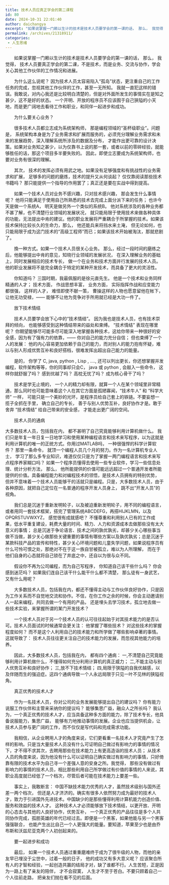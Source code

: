 ```yaml
---
title: 技术人员应真正学会的第二课程
id: 80
date: 2024-10-31 22:01:40
author: daichangya
excerpt: "如果说掌握一门赖以生计的技术是技术人员要学会的第一课的话， 那么， 我觉得， 技术人员要真正学会的第二课，不是技术，而是业务、交流与协作，学会关心其他工作伙伴的工作情况和进展。       为什么这么说呢？ 因为技术人员太容易陷入“孤岛”状态，更注重自己的工作任务的完成，忽视其他工作伙伴的工作，甚至一无所知。 我就一直犯这样的错误。我敢说，对内心我还是比较明白清楚的，但是对外面所"
permalink: /archives/21318911/
categories:
 - 人生思绪
---
```



　　如果说掌握一门赖以生计的技术是技术人员要学会的第一课的话， 那么， 我觉得， 技术人员要真正学会的第二课，不是技术，而是业务、交流与协作，学会关心其他工作伙伴的工作情况和进展。 

　　为什么这么说呢？ 因为技术人员太容易陷入“孤岛”状态，更注重自己的工作任务的完成，忽视其他工作伙伴的工作，甚至一无所知。 我就一直犯这样的错误。我敢说，对内心我还是比较明白清楚的，但是对外面所发生的事情实在是知之甚少，这不是好的状态。 一个开明、开放的程序员不应该囿于自己狭隘的小天地，而是更广阔地去看待工作和职业，和同伴一起进步和成功。 

　　为什么要关心业务？ 

　　很多技术人员都立志成为系统架构师， 那是编程领域的“圣杯级职业”。问题是， 系统架构本身是为了业务需求和扩展而服务的，必须充分理解业务需求和未来的发展趋势，深入理解系统所涉及的数据及分布， 才能作出更可靠的设计决策。如果对业务知之甚少，以为仅靠书上说的那一套，或者以前的零碎经验，就能够胜任的话，那这个项目多半要失败的。 因此，即使立志要成为系统架构师，也要对业务有很深的理解。 

　　其次， 技术的发挥必须有用武之地。如果没有足够强度和有挑战性的业务需求和扩展， 足够多的问题的磨炼，技术的提升又从何谈起？ 仅仅靠阅读那些技术书籍吗？ 那只能提供一个指导的作用罢了；真正还是要在实战中得到提高。 

　　如果一个技术人员对业务不感兴趣，只对技术感兴趣， 那会发生什么事情呢？ 他将只能满足于使用自己所熟悉的技术去完成上面分派下来的任务； 也许今天是做一个系统A， 明天是做另外一个类似的系统B。 他对系统涉及的各种业务都不甚了解，也不清楚行业领域的发展状况， 就只能局限于使用技术来做各种具体的功能，无法提出中肯的建议。他的职业发展将严重耦合于所掌握的技术。如果该技术保持比较长久的生命力，那么， 他还能兵来将挡水来土淹， 但无论如何，也只能局限于成为这门技术的“高级工程师”而已；如果该技术开始被淘汰，那就悲剧了。 

　　換一种方式。如果一个技术人员很关心业务。 那么，经过一段时间的磨练之后，他能够提出中肯的意见，知晓行业领域的发展状况， 在深入理解业务的基础上，同时发展相应的技术专长， 做一个在业务和技术方面并行发展的技术人员。 他的职业发展将不是完全耦合于特定的某种开发技术，而具备了更大的灵活性。 

　　你知道吗？ 三国时期，我最佩服的是徐元直先生。 他是一个技术和业务同样精通的人才； 技术方面， 作战思想丰富， 业务方面， 实际指挥作战和应变能力都很强， 这样的人才， 难怪即使不献一策， 曹操这样的人物也愿意留他在帐下， 让他无功受禄，—— 能够不让他为竞争对手所用就已经是大功一件了。

　　放下技术情结 

　　技术人员要学会放下心中的“技术情结”。 因为我也是技术人员，也有技术崇拜的倾向， 也能够感受到这种情结带来的益处和束缚。 “技术情结” 表现在哪里呢？ 你期望能够尽可能多尽可能深入地掌握各种技术，这给你带来一种很好的安全感，因为有了强有力的依靠，—— 你对自己的能力充分自信； 但也束缚了一个人的发展： 他的内心容易更加依赖于自己的能力，而对别人的能力抱有怀疑，难以与别人形成优势互补和良好搭档，很难发挥出超出自己能力的能量。 

　　是的， 你学了 C, java, python , Lisp , ....,  还可以列出更长，你还想掌握并发编程，软件架构等等，你的同事却只会C， java 或 python ,  会敲入一些命令， 这样你就舒服了吗？ 感到优越了吗？ 高枕无忧了吗？  成为核心骨干了吗？

　　技术是学无止境的， 一个人的精力却有限，就算一个人在某个领域里非常精通，那么同时也可能意味着这个人在其它方面是孤陋寡闻，“技术牛人” 和 “科学大师” 一样， 可能只是一个美妙的光环，是程序员给自己套上的铁链。不要妄想一揽子全抓在手里， 确立自己的专长， 善于与别人优势互补，良好协作才是。敢于舍弃 “技术情结” 给自己带来的安全感， 才能走出更广阔的空间。 

　　技术人员的通病

大多数技术人员，包括我在内， 都不甚明了自己究竟能够利用计算机做什么。 我们只是年复一年日复一日地学习和使用某种编程语言和技术来写程序，以为这就是利用计算机的唯一的正统方式。你用过MATLAB吗， 一种很强悍的科学计算软件？ 那里一条命令， 就顶一个编程人员几个月的努力。作为一名计算机专业人士， 学习了那么多专业知识，难道仅仅只是为了掌握一两门编程语言和技术来写点程序养家糊口吗？  如果一个程序员懂得去使用一些专业软件，学习一些信息处理、统计分析方法， 那么， 他所能提供的价值可能远远超过一个普通开发者所能提供的价值。具备编程能力和对编程技术的领悟，是技术人员拥有的特别优势， 但并不意味着一个技术人员能够干的活就只是编程。只是，大多数技术人员，由于各种原因，就把自己定位在一名普通的程序开发人员身上， 跳不出“开发人员”的视角。

　　我们总是沉迷于重新发明轮子，以及被迫重新发明轮子，用不同的编程语言，或者用同一套技术框架，搭完了管理系统ABCDEFG，再搭HIJKLMN，以及OPQRSTUVWXYZ， 感觉很有成就感吧？ 不懂尊重和利用别人已有的工作成果，低水平重复建设，耗费大量的时间、精力、人力和资源成本去做那些没有太大意义的事情； 总是沉迷于争论语言、技术之间的孰优孰劣，却甚少关心哪些事当做不当做，甚少关心做那些关键重要的事情有哪些方案以及孰优孰劣；总是沉迷于某款科技产品的宣传和特性，甚少关心环境问题和儿童失学问题，如果说程序员有什么可怜可恨之处，那绝对不在于这一族自甘被孤立，难以为人所理解， 而在于他们自身的心态就将自己锁在了井底之中，还自以为很与众不同。

　　假设你不再为公司编程，而为自己写程序， 你知道自己该干些什么吗？ 你会感到迷茫吗？ 如果我们连自己该干什么能干什么都不清楚， 那么徒有一身武艺，又有什么用呢？

　　大多数技术人员，包括我在内，都还不懂得主动与工作伙伴良好协作，只是因为工作关系而不自觉地交流和协作。不信，在你工作之余的时候，你会主动邀请别人一起来编程，共同去做一个有用的产品，  还是埋头去学习技术，孤立地去做一些技术实验，来掌握所谓的某门开发技术？

　　一个技术人员对于另一个技术人员的认可往往起始于对其技术能力的是否认可。技术人员面试的时候通常会更关注： 他掌握了哪些技术？ 对这些技术的掌握程度如何？  而不是这个人利用自己的技术能力和所学做了哪些影响卓著的事情。这就导致了： 技术人员往往更关注自己的技术能力的发展，而忽视其他能力的培养。 

　　因此，大多数技术人员，包括我在内， 都有四个通病： 一,不清楚自己究竟能够利用计算机做什么，不懂得如何充分利用计算机的真正威力； 二,不能主动与别人优势互补和良好协作； 三,放不下技术情结； 四,局限于狭隘的自我优越感，以及伴随而生的强迫症。这四个通病导致一个人永远局限于只见一叶不见林的狭隘视角。

　　真正优秀的技术人才

　　作为一名技术人员，你对公司的业务发展能够提出自己的建议吗？ 你有能力说服工作伙伴和主管来采纳你的提议吗？ 能够集思广益，融众人之所长吗？ 我认为，一个真正优秀的技术人才，应当具备这种多方面的能力，除了技术专长，他具备说服能力，集思广益， 能够有力地推动事情的发展。企业也应当提供机会，让技术人员参与更广阔的工作，而不仅仅是写代码和完成需求功能。

　　我相信，从企业聘用人才的角度来说，它们更看重一名技术人才究竟产生了怎样的影响。只是当大量技术人员没有什么可证明自己做过有影响力的事情的情况下，才不得不求其次，去聘用那些在技术能力上有更高造诣的技术人员； 从技术人员的角度来说，因为他没有什么可以证明自己确实做过有影响力的事情，只好倚靠有限的技术水平为自己寻一个差强人意的安身之所。我觉得， 那些没有做过有影响力的事情的技术人员，相比那些利用自己所学做过有价值的事情的人来说，其职业高度就已经低了一个档次，尽管后者可能在技术能力上要差一些。

　　事实上，我敢断言： 中国不缺技术能力优秀的人才，虽然技术级别与国外还差一两个档次， 但还是人才济济的。确实有很多人依然努力成为最好的技术人才，致力于引进国外先进技术。中国缺少的是那些懂得利用计算机能力创造价值、服务和效益的技术人才。 这种技术人才必须能够放下技术情结，以更开放、开明的心态去与其他的人良好协作，优势互补， 一个真正优秀的产品往往是多个人共同协作完成，孤胆英雄的年代已经过去。即便是一个黑客，如果他能与另一个黑客强强联合， 也能产生出比自己一个人更强大的能量。要知道，苹果至少也是由乔布斯和沃兹尼亚克两个人初创起来的。

　　要一起进步和成功

　　最后， 如果一个技术人员通过重重磨难终于成为了很牛级的人物，而他的亲友早已埋没于尘世中，过着一般的日子， 他的成功又有多大意义呢？ 应该聚合所有人的才智和经验，一起创造共赢的结局才对，缺了谁都不行。人生苦短，正是因为一路上有了亲友的陪伴， 才不会寂寞， 人生才不至于苍白。不要只顾着自己一个人往前走路， 把亲友们抛在看不见的后面。